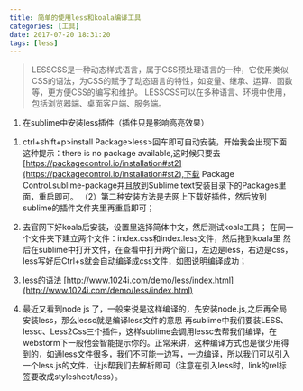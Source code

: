 ```yaml
---
title: 简单的使用less和koala编译工具
categories: [工具]
date: 2017-07-20 18:31:20
tags: [less]
---
```


> LESSCSS是一种动态样式语言，属于CSS预处理语言的一种，它使用类似CSS的语法，为CSS的赋予了动态语言的特性，如变量、继承、运算、函数等，更方便CSS的编写和维护。 LESSCSS可以在多种语言、环境中使用，包括浏览器端、桌面客户端、服务端。 
1. 在sublime中安装less插件（插件只是影响高亮效果） 

<!-- more -->

1. ctrl+shift+p>install Package>less>回车即可自动安装，开始我会出现下面这种提示：there is no package available,这时候只要去[https://packagecontrol.io/installation#st2](https://packagecontrol.io/installation#st2),下载 Package Control.sublime-package并且放到Sublime text安装目录下的Packages里面，重启即可。 
（2）第二种安装方法是去网上下载好插件，然后放到sublime的插件文件夹里再重启即可； 

2. 去官网下好koala后安装，设置里选择简体中文，然后测试koala工具； 
在同一个文件夹下建立两个文件：index.css和index.less文件，然后拖到koala里  然后在sublime中打开文件，在查看中打开两个窗口，左边是less，右边是css，less写好后Ctrl+s就会自动编译成css文件，如图说明编译成功； 
3. less的语法 [http://www.1024i.com/demo/less/index.html](http://www.1024i.com/demo/less/index.html) 
4. 最近又看到node js 了，一般来说是这样编译的，先安装node.js,之后再全局安装less，那么lessc就是编译less文件的意思 再sublime中我们要装LESS、lessc、Less2Css三个插件，这样sublime会调用lessc去帮我们编译，在webstorm下一般他会智能提示你的。正常来讲，这种编译方式也是很少用得到的，如通less文件很多，我们不可能一边写，一边编译，所以我们可以引入一个less.js的文件，让js帮我们去解析即可（注意在引入less时，link的rel标签要改成stylesheet/less）。